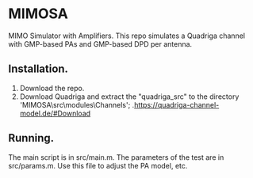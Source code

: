 # MIMOSA
MIMO Simulator with Amplifiers.
This repo simulates a Quadriga channel with GMP-based PAs and GMP-based DPD per antenna.

## Installation.
1. Download the repo.
2. Download Quadriga and extract the "quadriga_src" to the directory 'MIMOSA\src\modules\Channels'; .https://quadriga-channel-model.de/#Download

## Running.
The main script is in src/main.m.
The parameters of the test are in src/params.m. Use this file to adjust the PA model, etc.
